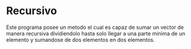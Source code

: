 # Recursivo
Este programa posee un metodo el cual es capaz de sumar un vector de manera recursiva dividiendolo hasta solo llegar a una 
parte minima de un elemento y sumandose de dos elementos en dos elementos.
